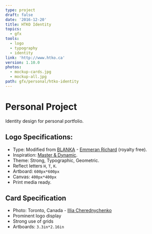 ```yaml
---
type: project
draft: false
date: '2016-12-20'
title: HTKO Identity
topics:
  - gfx
tools:
  - logo
  - typography
  - identity
link: 'http://www.htko.ca'
version: 1.10.0
photos:
  - mockup-cards.jpg
  - mockup-all.jpg
path: gfx/personal/htko-identity
---
```

# Personal Project
Identity design for personal portfolio.

## Logo Specifications:
* Type: Modified from [BLANKA](http://www.emmeranrichard.fr/portfolio/blanka-font/) - [Emmeran Richard](http://www.emmeranrichard.fr/) (royalty free).
* Inspiration: [Master & Dynamic](http://www.masterdynamic.eu/).
* Theme: Strong, Typographic, Geometric.
* Reflect letters `H`, `T`, `K`.
* Artboard: `600px*600px`
* Canvas: `400px*400px`
* Print media ready.

## Card Specification
* Photo: Toronto, Canada - [Illia Cherednychenko](https://unsplash.com/@yourturn?photo=86xXPfp48ec)
* Prominent logo display
* Strong use of grids
* Artboards: `3.3in*2.16in`
